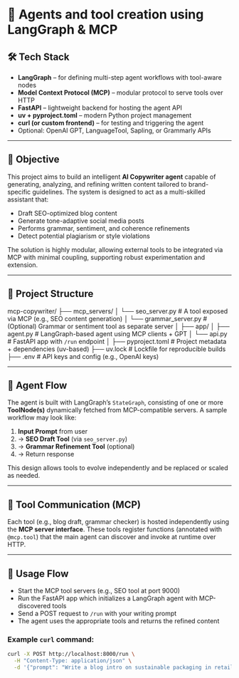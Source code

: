 # 🧠 Agents and tool creation using LangGraph & MCP

## 🛠️ Tech Stack

- **LangGraph** – for defining multi-step agent workflows with tool-aware nodes  
- **Model Context Protocol (MCP)** – modular protocol to serve tools over HTTP  
- **FastAPI** – lightweight backend for hosting the agent API  
- **uv + pyproject.toml** – modern Python project management  
- **curl (or custom frontend)** – for testing and triggering the agent  
- Optional: OpenAI GPT, LanguageTool, Sapling, or Grammarly APIs  

---

## 🎯 Objective

This project aims to build an intelligent **AI Copywriter agent** capable of generating, analyzing, and refining written content tailored to brand-specific guidelines. The system is designed to act as a multi-skilled assistant that:

- Draft SEO-optimized blog content  
- Generate tone-adaptive social media posts  
- Performs grammar, sentiment, and coherence refinements  
- Detect potential plagiarism or style violations  

The solution is highly modular, allowing external tools to be integrated via MCP with minimal coupling, supporting robust experimentation and extension.

---

## 📂 Project Structure

mcp-copywriter/
├── mcp_servers/
│   └── seo_server.py          # A tool exposed via MCP (e.g., SEO content generation)
│   └── grammar_server.py      # (Optional) Grammar or sentiment tool as separate server
│
├── app/
│   ├── agent.py               # LangGraph-based agent using MCP clients + GPT
│   └── api.py                 # FastAPI app with `/run` endpoint
│
├── pyproject.toml             # Project metadata + dependencies (uv-based)
├── uv.lock                    # Lockfile for reproducible builds
├── .env                       # API keys and config (e.g., OpenAI keys)


---

## 🤖 Agent Flow

The agent is built with LangGraph’s `StateGraph`, consisting of one or more **ToolNode(s)** dynamically fetched from MCP-compatible servers. A sample workflow may look like:

1. **Input Prompt** from user  
2. → **SEO Draft Tool** (via `seo_server.py`)  
3. → **Grammar Refinement Tool** (optional)  
4. → Return response  

This design allows tools to evolve independently and be replaced or scaled as needed.

---

## 🔌 Tool Communication (MCP)

Each tool (e.g., blog draft, grammar checker) is hosted independently using the **MCP server interface**. These tools register functions (annotated with `@mcp.tool`) that the main agent can discover and invoke at runtime over HTTP.

---

## 🚀 Usage Flow

- Start the MCP tool servers (e.g., SEO tool at port 9000)  
- Run the FastAPI app which initializes a LangGraph agent with MCP-discovered tools  
- Send a POST request to `/run` with your writing prompt  
- The agent uses the appropriate tools and returns the refined content  

### Example `curl` command:

```bash
curl -X POST http://localhost:8000/run \
  -H "Content-Type: application/json" \
  -d '{"prompt": "Write a blog intro on sustainable packaging in retail."}'